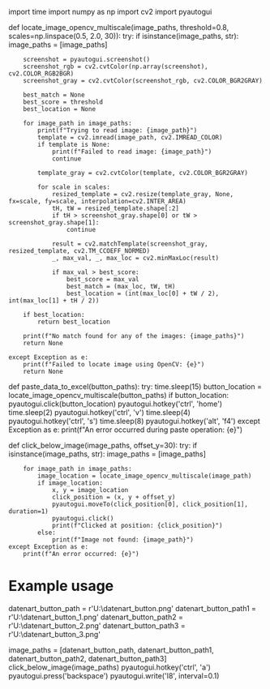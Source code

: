 import time
import numpy as np
import cv2
import pyautogui

def locate_image_opencv_multiscale(image_paths, threshold=0.8, scales=np.linspace(0.5, 2.0, 30)):
    try:
        if isinstance(image_paths, str):
            image_paths = [image_paths]

        screenshot = pyautogui.screenshot()
        screenshot_rgb = cv2.cvtColor(np.array(screenshot), cv2.COLOR_RGB2BGR)
        screenshot_gray = cv2.cvtColor(screenshot_rgb, cv2.COLOR_BGR2GRAY)

        best_match = None
        best_score = threshold
        best_location = None

        for image_path in image_paths:
            print(f"Trying to read image: {image_path}")
            template = cv2.imread(image_path, cv2.IMREAD_COLOR)
            if template is None:
                print(f"Failed to read image: {image_path}")
                continue

            template_gray = cv2.cvtColor(template, cv2.COLOR_BGR2GRAY)
            
            for scale in scales:
                resized_template = cv2.resize(template_gray, None, fx=scale, fy=scale, interpolation=cv2.INTER_AREA)
                tH, tW = resized_template.shape[:2]
                if tH > screenshot_gray.shape[0] or tW > screenshot_gray.shape[1]:
                    continue

                result = cv2.matchTemplate(screenshot_gray, resized_template, cv2.TM_CCOEFF_NORMED)
                _, max_val, _, max_loc = cv2.minMaxLoc(result)

                if max_val > best_score:
                    best_score = max_val
                    best_match = (max_loc, tW, tH)
                    best_location = (int(max_loc[0] + tW / 2), int(max_loc[1] + tH / 2))

        if best_location:
            return best_location

        print(f"No match found for any of the images: {image_paths}")
        return None

    except Exception as e:
        print(f"Failed to locate image using OpenCV: {e}")
        return None

def paste_data_to_excel(button_paths):
    try:
        time.sleep(15)
        button_location = locate_image_opencv_multiscale(button_paths)
        if button_location:
            pyautogui.click(button_location)
        pyautogui.hotkey('ctrl', 'home')
        time.sleep(2)
        pyautogui.hotkey('ctrl', 'v')
        time.sleep(4)
        pyautogui.hotkey('ctrl', 's')
        time.sleep(8)
        pyautogui.hotkey('alt', 'f4')
    except Exception as e:
        print(f"An error occurred during paste operation: {e}")

def click_below_image(image_paths, offset_y=30):
    try:
        if isinstance(image_paths, str):
            image_paths = [image_paths]
        
        for image_path in image_paths:
            image_location = locate_image_opencv_multiscale(image_path)
            if image_location:
                x, y = image_location
                click_position = (x, y + offset_y)
                pyautogui.moveTo(click_position[0], click_position[1], duration=1)
                pyautogui.click()
                print(f"Clicked at position: {click_position}")
            else:
                print(f"Image not found: {image_path}")
    except Exception as e:
        print(f"An error occurred: {e}")

# Example usage
datenart_button_path = r'U:\datenart_button.png'
datenart_button_path1 = r'U:\datenart_button_1.png'
datenart_button_path2 = r'U:\datenart_button_2.png'
datenart_button_path3 = r'U:\datenart_button_3.png'

image_paths = [datenart_button_path, datenart_button_path1, datenart_button_path2, datenart_button_path3]
click_below_image(image_paths)
pyautogui.hotkey('ctrl', 'a')
pyautogui.press('backspace')
pyautogui.write('I8', interval=0.1)
